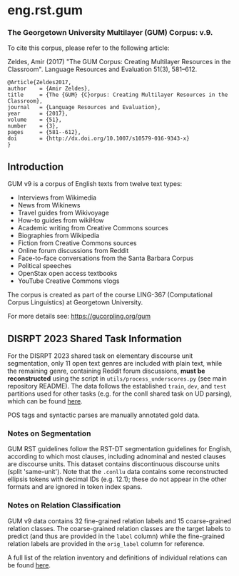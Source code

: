 # eng.rst.gum

### The Georgetown University Multilayer (GUM) Corpus: v.9.

To cite this corpus, please refer to the following article:

Zeldes, Amir (2017) "The GUM Corpus: Creating Multilayer Resources in the Classroom".
Language Resources and Evaluation 51(3), 581–612.

```
@Article{Zeldes2017,
author    = {Amir Zeldes},
title     = {The {GUM} {C}orpus: Creating Multilayer Resources in the Classroom},
journal   = {Language Resources and Evaluation},
year      = {2017},
volume    = {51},
number    = {3},
pages     = {581--612},
doi       = {http://dx.doi.org/10.1007/s10579-016-9343-x}
}
```

## Introduction

GUM v9 is a corpus of English texts from twelve text types:

- Interviews from Wikimedia
- News from Wikinews
- Travel guides from Wikivoyage
- How-to guides from wikiHow
- Academic writing from Creative Commons sources
- Biographies from Wikipedia
- Fiction from Creative Commons sources
- Online forum discussions from Reddit
- Face-to-face conversations from the Santa Barbara Corpus
- Political speeches
- OpenStax open access textbooks
- YouTube Creative Commons vlogs

The corpus is created as part of the course LING-367 (Computational Corpus Linguistics) at Georgetown University.

For more details see: https://gucorpling.org/gum

## DISRPT 2023 Shared Task Information

For the DISRPT 2023 shared task on elementary discourse unit segmentation,
only 11 open text genres are included with plain text, while the remaining genre,
containing Reddit forum discussions, **must be reconstructed** using the script
in `utils/process_underscores.py` (see main repository README).
The data follows the established `train`, `dev`, and `test` partitions used for other tasks
(e.g. for the conll shared task on UD parsing), which can be found [here](https://github.com/amir-zeldes/gum/blob/master/splits.md).

POS tags and syntactic parses are manually annotated gold data.

### Notes on Segmentation

GUM RST guidelines follow the RST-DT segmentation guidelines for English,
according to which most clauses,
including adnominal and nested clauses are discourse units.
This dataset contains discontinuous discourse units (split 'same-unit').
Note that the `.conllu` data contains some reconstructed ellipsis tokens with
decimal IDs (e.g. 12.1); these do not appear in the other formats and are ignored in token
index spans.


### Notes on Relation Classification
GUM v9 data contains 32 fine-grained relation labels and 15 coarse-grained relation classes.
The coarse-grained relation classes are the target labels to predict
(and thus are provided in the `label` column) while the fine-grained
relation labels are provided in the `orig_label` column for reference.

A full list of the relation inventory and definitions of individual relations
can be found [here](https://wiki.gucorpling.org/gum/rst).
